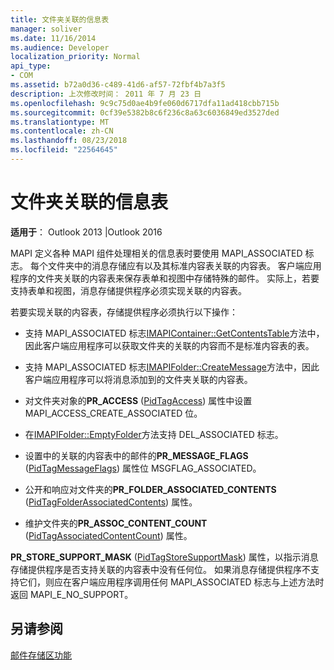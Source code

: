 ```yaml
---
title: 文件夹关联的信息表
manager: soliver
ms.date: 11/16/2014
ms.audience: Developer
localization_priority: Normal
api_type:
- COM
ms.assetid: b72a0d36-c489-41d6-af57-72fbf4b7a3f5
description: 上次修改时间： 2011 年 7 月 23 日
ms.openlocfilehash: 9c9c75d0ae4b9fe060d6717dfa11ad418cbb715b
ms.sourcegitcommit: 0cf39e5382b8c6f236c8a63c6036849ed3527ded
ms.translationtype: MT
ms.contentlocale: zh-CN
ms.lasthandoff: 08/23/2018
ms.locfileid: "22564645"
---
```

# <a name="folder-associated-information-tables"></a>文件夹关联的信息表

  
  
**适用于**： Outlook 2013 |Outlook 2016 
  
MAPI 定义各种 MAPI 组件处理相关的信息表时要使用 MAPI_ASSOCIATED 标志。 每个文件夹中的消息存储应有以及其标准内容表关联的内容表。 客户端应用程序的文件夹关联的内容表来保存表单和视图中存储特殊的邮件。 实际上，若要支持表单和视图，消息存储提供程序必须实现关联的内容表。
  
若要实现关联的内容表，存储提供程序必须执行以下操作：
  
- 支持 MAPI_ASSOCIATED 标志[IMAPIContainer::GetContentsTable](imapicontainer-getcontentstable.md)方法中，因此客户端应用程序可以获取文件夹的关联的内容而不是标准内容表的表。 
    
- 支持 MAPI_ASSOCIATED 标志[IMAPIFolder::CreateMessage](imapifolder-createmessage.md)方法中，因此客户端应用程序可以将消息添加到的文件夹关联的内容表。 
    
- 对文件夹对象的**PR_ACCESS** ([PidTagAccess](pidtagaccess-canonical-property.md)) 属性中设置 MAPI_ACCESS_CREATE_ASSOCIATED 位。
    
- 在[IMAPIFolder::EmptyFolder](imapifolder-emptyfolder.md)方法支持 DEL_ASSOCIATED 标志。 
    
- 设置中的关联的内容表中的邮件的**PR_MESSAGE_FLAGS** ([PidTagMessageFlags](pidtagmessageflags-canonical-property.md)) 属性位 MSGFLAG_ASSOCIATED。
    
- 公开和响应对文件夹的**PR_FOLDER_ASSOCIATED_CONTENTS** ([PidTagFolderAssociatedContents](pidtagfolderassociatedcontents-canonical-property.md)) 属性。
    
- 维护文件夹的**PR_ASSOC_CONTENT_COUNT** ([PidTagAssociatedContentCount](pidtagassociatedcontentcount-canonical-property.md)) 属性。
    
**PR_STORE_SUPPORT_MASK** ([PidTagStoreSupportMask](pidtagstoresupportmask-canonical-property.md)) 属性，以指示消息存储提供程序是否支持关联的内容表中没有任何位。 如果消息存储提供程序不支持它们，则应在客户端应用程序调用任何 MAPI_ASSOCIATED 标志与上述方法时返回 MAPI_E_NO_SUPPORT。
  
## <a name="see-also"></a>另请参阅



[邮件存储区功能](message-store-features.md)


